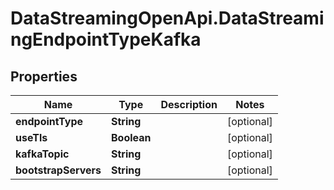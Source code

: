 # DataStreamingOpenApi.DataStreamingEndpointTypeKafka

## Properties

Name | Type | Description | Notes
------------ | ------------- | ------------- | -------------
**endpointType** | **String** |  | [optional] 
**useTls** | **Boolean** |  | [optional] 
**kafkaTopic** | **String** |  | [optional] 
**bootstrapServers** | **String** |  | [optional] 


